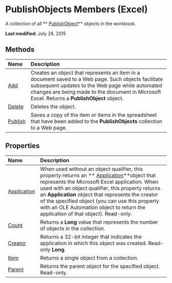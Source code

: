 
# PublishObjects Members (Excel)
A collection of all  ** [PublishObject](da719d86-b65b-3bbd-c0fc-8b3113777540.md)** objects in the workbook.

 **Last modified:** July 28, 2015


## Methods



|**Name**|**Description**|
|:-----|:-----|
| [Add](74629499-04d1-11d5-20b8-02b72bb110ee.md)|Creates an object that represents an item in a document saved to a Web page. Such objects facilitate subsequent updates to the Web page while automated changes are being made to the document in Microsoft Excel. Returns a  **PublishObject** object.|
| [Delete](a924208b-3fb3-9fc3-9a82-eb7db9b27c82.md)|Deletes the object.|
| [Publish](0573330f-80a2-2eeb-6e90-dd04ae6b3354.md)|Saves a copy of the item or items in the spreadsheet that have been added to the  **PublishObjects** collection to a Web page.|

## Properties



|**Name**|**Description**|
|:-----|:-----|
| [Application](1b292e8d-a515-6b98-f3e3-bf1761e6d58e.md)|When used without an object qualifier, this property returns an  ** [Application](19b73597-5cf9-4f56-8227-b5211f657f6f.md)**object that represents the Microsoft Excel application. When used with an object qualifier, this property returns an  **Application** object that represents the creator of the specified object (you can use this property with an OLE Automation object to return the application of that object). Read-only.|
| [Count](ac794ba3-1514-2a42-ed18-96ee0a9a2832.md)|Returns a  **Long** value that represents the number of objects in the collection.|
| [Creator](10cbdf25-3e7e-4bc5-8a32-8dbe2f7bbb46.md)|Returns a 32-bit integer that indicates the application in which this object was created. Read-only  **Long**.|
| [Item](5327f5b3-8dd0-cb10-49b5-9824d0376667.md)|Returns a single object from a collection.|
| [Parent](9018477d-ef54-fc1b-fd99-2457830a86d5.md)|Returns the parent object for the specified object. Read-only.|
